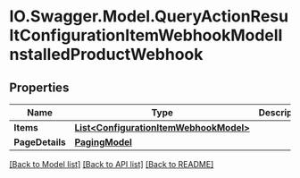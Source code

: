 # IO.Swagger.Model.QueryActionResultConfigurationItemWebhookModelInstalledProductWebhook
## Properties

Name | Type | Description | Notes
------------ | ------------- | ------------- | -------------
**Items** | [**List&lt;ConfigurationItemWebhookModel&gt;**](ConfigurationItemWebhookModel.md) |  | [optional] 
**PageDetails** | [**PagingModel**](PagingModel.md) |  | [optional] 

[[Back to Model list]](../README.md#documentation-for-models) [[Back to API list]](../README.md#documentation-for-api-endpoints) [[Back to README]](../README.md)

